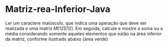 # Matriz-rea-Inferior-Java
Ler um caractere maiúsculo, que indica uma operação que deve ser realizada e uma matriz M[12][12]. Em seguida, calcule e mostre a soma ou a média considerando somente aqueles elementos que estão na área inferior da matriz, conforme ilustrado abaixo (área verde)
